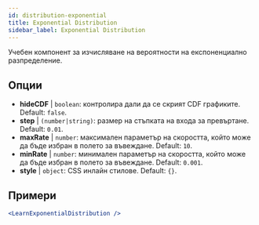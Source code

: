 ```yaml
---
id: distribution-exponential
title: Exponential Distribution
sidebar_label: Exponential Distribution
---
```


Учебен компонент за изчисляване на вероятности на експоненциално разпределение.

## Опции

* __hideCDF__ | `boolean`: контролира дали да се скрият CDF графиките. Default: `false`.
* __step__ | `(number|string)`: размер на стъпката на входа за превъртане. Default: `0.01`.
* __maxRate__ | `number`: максимален параметър на скоростта, който може да бъде избран в полето за въвеждане. Default: `10`.
* __minRate__ | `number`: минимален параметър на скоростта, който може да бъде избран в полето за въвеждане. Default: `0.001`.
* __style__ | `object`: CSS инлайн стилове. Default: `{}`.


## Примери

```jsx live
<LearnExponentialDistribution />
```

